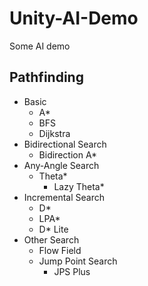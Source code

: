 # Unity-AI-Demo
Some AI demo



## Pathfinding

* Basic
  * A*
  * BFS
  * Dijkstra
* Bidirectional Search
  * Bidirection A*
* Any-Angle Search
  * Theta*
    * Lazy Theta*
* Incremental Search
  * D*
  * LPA*
  * D* Lite
* Other Search
  * Flow Field
  * Jump Point Search
    - JPS Plus